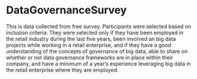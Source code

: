 # DataGovernanceSurvey
This is data collected from free survey. Participants were selected based on inclusion criteria: They were selected only if they have been employed in the retail industry during the last five years, been involved an big data projects while working in a retail enterprise, and if they have a good understanding of the concepts of governance of big data, able to share on whether or not data governance frameworks are in place within their company, and have a minimum of a year’s experience leveraging big data in the retail enterprise where they are employed. 
